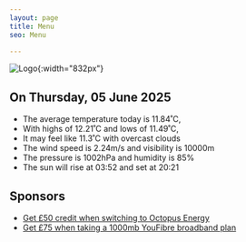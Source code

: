 ```yaml
---
layout: page
title: Menu
seo: Menu

---
```


![Logo](/images/logo.jpg){:width="832px"}

<!-- weather_marker starts -->
## On Thursday, 05 June 2025

- The average temperature today is 11.84˚C,
- With highs of 12.21˚C and lows of 11.49˚C,
- It may feel like 11.3˚C with overcast clouds
- The wind speed is 2.24m/s and visibility is 10000m
- The pressure is 1002hPa and humidity is 85%
- The sun will rise at 03:52 and set at 20:21

<!-- weather_marker ends -->

## Sponsors

- [Get £50 credit when switching to Octopus Energy](https://bit.ly/3oD1nnS)
- [Get £75 when taking a 1000mb YouFibre broadband plan](https://aklam.io/91zWhU?)
